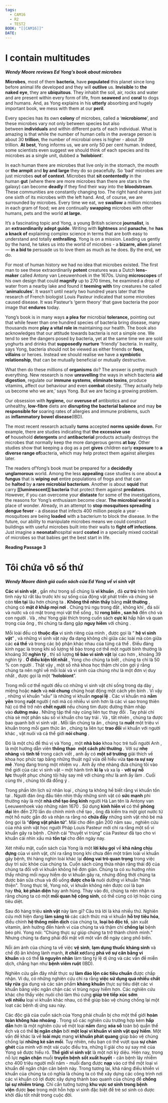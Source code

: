 ```yaml
---
tags:
  - CAM16
  - R2
  - TEST2
BOOK: "[[CAM16]]"
DATE:
---
```


# **I contain multitudes**

_**Wendy Moore reviews Ed Yong’s book about microbes**_

**Microbes**, most of them **bacteria**, have **populated** this planet since long before animal life developed and they will **outlive** us. **Invisible** to **the naked** **eye**, they are **ubiquitous**. They inhabit the soil, air, rocks and water and are present within every form of life, from **seaweed** and **coral** to dogs and humans. And, as Yong explains in his **utterly** absorbing and hugely important book, we mess with them at our **peril**.

Every species has its own **colony** of microbes, called a ‘**microbiome**’, and these microbes vary not only between species but also between **individuals** and within different parts of each individual. What is amazing is that while the number of human cells in the average person is about 30 **trillion**, the number of microbial ones is higher - about 39 trillion. **At best**, Yong informs us, we are only 50 per cent human. Indeed, some scientists even suggest we should think of each species and its microbes as a single unit, dubbed a ‘**holobiont**’.

In each human there are microbes that live only in the stomach, the mouth or **the armpit** and **by and large** they do so peacefully. So ‘bad’ microbes are just microbes **out of context**. Microbes that **sit contentedly** in the human **gut** (where there are more microbes than there are stars in the galaxy) can become **deadly** if they find their way into the **bloodstream**. These communities are constantly changing too. The right hand shares just one sixth of its microbes with the left hand. And, of course, we are surrounded by microbes. Every time we eat, we **swallow** a million microbes in each gram of food; we are continually **swapping** microbes with other humans, pets and the world **at large.**

It’s a fascinating topic and Yong, a young British science **journalist**, is an **extraordinarily adept guide**. Writing with **lightness** and **panache**, he **has a knack of** explaining complex science in terms that are both easy to understand and totally **enthralling**. Yong is on a mission. Leading us gently by the hand, he takes us into the world of microbes - a **bizarre, alien** planet — **in a bid to** persuade us to love them as much as he does. By the end, we do.

For most of human history we had no idea that microbes existed. The first man to see these extraordinarily **potent** creatures was a Dutch **lens-maker** called Antony van Leeuwenhoek in the 1670s. Using **microscopes** of his own design that could **magnify** up to 270 times, he examined a drop of water from a nearby lake and found it **teeming with** tiny creatures he called ‘**animalcules**’. It wasn’t until nearly two hundred years later that the research of French biologist Louis Pasteur indicated that some microbes caused disease. It was Pasteur’s ‘germ theory’ that gave bacteria the poor image that **endures** today.

Yong’s book is in many ways **a plea** **for** microbial **tolerance,** pointing out that while fewer than one hundred species of bacteria bring disease, many thousands more **play a vital role** **in** maintaining our health. The book also acknowledges that our attitude towards bacteria is not a simple one. We tend to see the dangers posed by bacteria, yet at the same time we are sold yoghurts and drinks that **supposedly nurture** ‘friendly’ bacteria. In reality, says Yong, bacteria should not be viewed as either friends or **foes, villains** or heroes. Instead we should realise we have a **symbiotic relationship**, that can be mutually beneficial or mutually destructive.

What then do these millions of **organisms** do? The answer is pretty much everything. New research is now **unravelling** the ways in which bacteria **aid digestion**, regulate our **immune systems**, **eliminate toxins**, produce vitamins, affect our behaviour and even **combat** obesity. ‘They actually help us become who we are,’ says Yong. But we are facing a growing problem.

Our obsession with **hygiene,** our **overuse of** antibiotics and our unhealthy, **low-fibre** diets are **disrupting the bacterial balance** and may **be responsible for** soaring rates of allergies and immune problems, such as **inflammatory bowel disease**(IBD).

The most recent research actually **turns** accepted **norms upside down.** For example, there are studies indicating that **the excessive use of** household **detergents** and **antibacterial** products actually destroys the microbes that normally keep the more dangerous germs **at bay**. Other studies show that keeping a dog as a pet **gives** children early **exposure** to **a diverse range of**bacteria, which may help protect them against allergies later.

The readers ofYong’s book must be prepared for a **decidedly unglamorous** world. Among the less **appealing** case studies is one about **a fungus** that is **wiping out** entire populations of frogs and that can be **halted** by **a rare** **microbial bacterium**. Another is about **squid** that carry ****[[luminescent]] bacteria**** that protect them against **predators**. However, if you can overcome your **distaste** for some of the investigations, the reasons for Yong’s enthusiasm become clear. **The microbial world** is a place of wonder. Already, in an attempt to **stop mosquitoes spreading dengue fever** - a disease that infects 400 million people a year - mosquitoes are being **loaded** with a bacterium to block the disease. In the future, our ability to manipulate microbes means we could construct buildings with useful microbes built into their walls to **fight off infections**. Just imagine a **neonatal**hospital ward **coated** in a specially mixed cocktail of microbes so that babies get the best start in life.

**Reading Passage 3**

# **Tôi chứa vô số thứ**

_**Wendy Moore đánh giá cuốn sách của Ed Yong về vi sinh vật**_

**Các vi sinh vật** , gần như trong số chúng là **vi khuẩn** , đã **cư trú** trên hành tinh này từ rất lâu trước khi sự sống của động vật phát triển và chúng sẽ còn **tồn tại** lâu hơn chúng ta . **Không thể nhìn thấy** bằng **mắt thường** , chúng có **mặt ở khắp mọi nơi** . Chúng trú ngụ trong đất , không khí , đá sỏi và nước và có mặt trong mọi vật thể sống , từ **rong biển , san hô** đến chó và con người . Và , như Yong giải thích trong cuốn sách **cực kì** hấp hẫn và quan trọng của ông , thì chúng ta đang gặp **nguy hiểm** với chúng .

Mỗi loài đều có **thuộc địa** vi sinh riêng của mình , được gọi là “ **hệ vi sinh vật**” , và những vi sinh vật này đa dạng không chỉ giữa các loài mà còn giữa các **cá thể** và trong các bộ phận khác nhau của từng cá thể . Điều đáng kinh ngạc là trong khi số lượng tế bào trong cơ thể một người bình thường là khoảng 30 **nghìn tỷ** , thì số lượng **tế bào vi sinh vật** lại cao hơn , khoảng 39 nghìn tỷ . **Ở điều kiện tốt nhất** , Yong cho chúng ta biết , chúng ta chỉ là 50 % con người . Thật vậy , một số nhà khoa học thậm chí còn gợi ý rằng chúng ta nên nghĩ về mỗi loài và vi sinh của chúng như là một đơn vị duy nhất , được gọi là một “**holobiont**”.

Trong mỗi cơ thể người đều có những vi sinh vật chỉ sống trong dạ dày , miệng hoặc **nách** và **nói chung** chúng hoạt động một cách yên bình . Vì vậy , những vi khuẩn “xấu” là những vi khuẩn **ngoại lệ** . Các vi khuẩn mà **nằm yên** trong **ruột** người ( nơi mà có nhiều vi sinh hơn là các vì sao trong thiên hà) có thể trở nên **chết người** nếu chúng tìm được đường thâm nhập vào **đường máu** . Những tập thể này cũng liên tục thay đổi . Tay phải chỉ chia sẻ một phần sáu số vi khuẩn cho tay trái . Và , tất nhiên , chúng ta được bao quanh bởi vi sinh vật . Mỗi lần chúng ta ăn , chúng ta **nuốt** một triệu vi khuẩn trong mỗi gam thức ăn , chúng ta liên tục **trao đổi** vi khuẩn với người khác , vật nuôi và cả thể giới **nói chung** .

Đó là một chủ đề thú vị và Yong , một **nhà báo** khoa học trẻ tuổi người Anh , là một hướng dẫn viên **thông thạo**  **một cách phi thường** . Với sự **nhẹ nhàng** và **tinh tế** trong cách viết , anh ấy có **một sở trường** giải thích về khoa học phức tạp bằng những thuật ngữ vừa dễ hiểu vừa **tạo ra sự say mê** .Yong đang trong một nhiệm vụ . Anh ấy nhẹ nhàng đưa chúng tôi vào thế giới của các vi sinh vật – một hành tinh **kì lạ** và xa lạ - **với sự nỗ lực** thuyết phục chúng tôi hãy say mê với chúng như là anh ấy làm . Cuối cùng thì , chúng tôi đã đồng ý .

Trong phần lớn lịch sử nhân loại , chúng ta không hề biết rằng vi khuẩn tồn tại . Người đàn ông đầu tiên nhìn thấy những sinh vật có **sức mạnh** phi thường này là một **nhà chế tạo ống kính** người Hà Lan tên là Antony van Leeuwenhoek vào những năm 1670 . Sử dụng **kính hiển vi** có thể **phóng đại** lên đến 270 lần do chính mình chế tạo , ông đã kiểm tra một giọt nước từ một hồ nước gần đó và nhận ra rằng nó **chứa đầy** những sinh vật nhỏ bé mà ông gọi là “**động vật phân tử**”. Mãi cho đến gần 200 năm sau , nghiên cứu của nhà sinh vật học người Pháp Louis Pasteur mới chỉ ra rằng một số vi khuẩn gây ra bệnh . Chính cái “thuyết vi trùng” của Pasteur đã tạo cho vi khuẩn cái nhìn xấu mà **tồn tại** cho đến ngày nay.

Xét nhiều mặt, cuốn sách của Yong là một **lời kêu gọi** về **khả năng chịu đựng** của vi sinh vật, chỉ ra rằng trong khi chưa đến một trăm loài vi khuẩn gây bệnh, thì hàng nghìn loài khác lại **đóng vai trò quan trọng** trong việc duy trì sức khỏe của chúng ta. Cuốn sách cũng thừa nhận rằng thái độ của chúng ta đối với vi khuẩn không hề đơn giản. Chúng ta có xu hướng nhìn thấy những mối nguy hiểm do vi khuẩn gây ra, nhưng đồng thời chúng ta được bán sữa chua và đồ uống **được cho là** nuôi dưỡng vi khuẩn "thân thiện". Trong thực tế, Yong nói, vi khuẩn không nên được coi là bạn hay **thù**, **kẻ phản diện** hay anh hùng. Thay vào đó, chúng ta nên nhận ra rằng chúng ta có một **mối quan hệ cộng sinh**, có thể cùng có lợi hoặc cùng tiêu diệt.

Sau đó hàng triệu **sinh vật** này làm gì? Câu trả lời là khá nhiều thứ. Nghiên cứu mới hiện đang **làm sáng tỏ** các cách thức mà vi khuẩn **hỗ trợ** **tiêu hóa**, điều chỉnh **hệ thống miễn dịch** của chúng ta, **loại bỏ độc tố**, sản xuất vitamin, ảnh hưởng đến hành vi của chúng ta và thậm chí **chống lại** bệnh béo phì. Yong nói: “Chúng thực sự giúp chúng ta trở thành chính mình.” Nhưng chúng ta đang phải đối mặt với một vấn đề ngày càng phổ biến.

Nỗi ám ảnh của chúng ta về việc **vệ sinh**, **lạm dụng thuốc kháng sinh** và chế độ ăn không lành mạnh, **ít chất xơ**đang **phá vỡ** **sự cân bằng vi khuẩn** và có thể **là nguyên nhân** làm tăng tỷ lệ dị ứng và các vấn đề miễn dịch, chẳng hạn như **bệnh viêm ruột** (IBD).

Nghiên cứu gần đây nhất thực sự **làm đảo lộn** **các tiêu chuẩn** được chấp nhận. Ví dụ, có những nghiên cứu chỉ ra rằng **việc sử dụng quá nhiều** **chất tẩy rửa** gia dụng và các sản phẩm **kháng khuẩn** thực sự tiêu diệt các vi khuẩn bằng việc ngăn chặn các vi trùng nguy hiểm hơn. Các nghiên cứu khác cho thấy việc nuôi chó làm thú cưng **giúp trẻ tiếp xúc sớm với** **nhiều** loại vi khuẩn khác nhau, có thể giúp bảo vệ chúng chống lại một loạt các bệnh dị ứng sau này.

Các độc giả của cuốn sách của Yong phải chuẩn bị cho một thế giới **hoàn toàn không hào nhoáng** . Trong số các nghiên cứu trường hợp kém **hấp dẫn** hơn là một nghiên cứu về một loại **nấm** đang **xóa sổ** toàn bộ quần thể ếch và có thể **bị ngăn chặn** bởi **một loại vi khuẩn vi sinh vật quý hiếm**. Một vấn đề khác là về **loài mực** mang **vi khuẩn phát quang** giúp bảo vệ chúng chống lại **những kẻ săn mồi**. Tuy nhiên, nếu bạn có thể vượt qua **sự chán ghét** của mình với một vài cuộc điều tra, những lí giải cho sự say mê của Yong sẽ được hiểu rõ. **Thế giới vi sinh vậ**t là một nơi kỳ diệu. Hiện nay, trong nỗ lực **ngăn chặn** muỗi **truyền bệnh** **sốt xuất huyết** - căn bệnh lây nhiễm cho 400 triệu người mỗi năm - muỗi đang được **nạp** vào cơ thể một loại vi khuẩn để ngăn chặn căn bệnh này. Trong tương lai, khả năng điều khiển vi khuẩn của chúng ta có nghĩa là chúng ta có thể xây dựng các công trình nơi các vi khuẩn có lợi được xây dựng thành bao quanh của chúng để **chống lại** **sự nhiễm trùng**. Chỉ cần tưởng tượng **khu vực sơ sinh trong bệnh viện** được **bọc** trong một hỗn hợp vi sinh đặc biệt để trẻ sơ sinh có được khởi đầu tốt nhất trong cuộc đời.